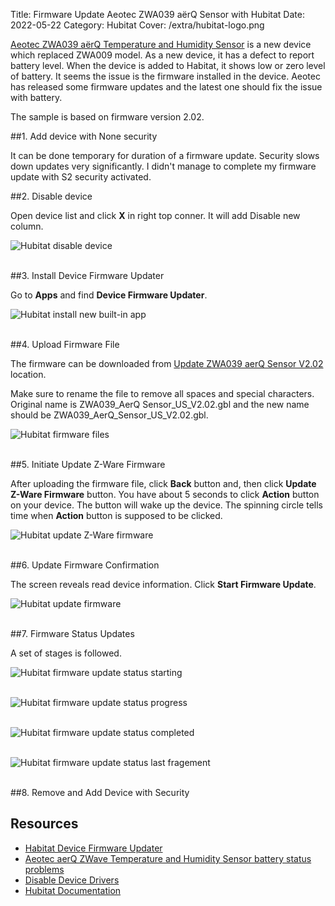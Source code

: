 Title: Firmware Update Aeotec ZWA039 aërQ Sensor with Hubitat
Date: 2022-05-22
Category: Hubitat
Cover: /extra/hubitat-logo.png

[Aeotec ZWA039 aërQ Temperature and Humidity Sensor](https://help.aeotec.com/support/solutions/articles/6000227918-a%C3%ABrq-temperature-and-humidity-sensor-user-guide-) is a new device which replaced ZWA009 model. As a new device, it has a defect to report battery level. When the device is added to Habitat, it shows low or zero level of battery. It seems the issue is the firmware installed in the device. Aeotec has released some firmware updates and the latest one should fix the issue with battery.

The sample is based on firmware version 2.02.

##1. Add device with None security

It can be done temporary for duration of a firmware update. Security slows down updates very significantly. I didn't manage to complete my firmware update with S2 security activated.

##2. Disable device

Open device list and click **X** in right top conner. It will add Disable new column.

![Hubitat disable device]({static}/images/firmware-update-aeotec-zwa039-aerq-sensor-hubitat/hubitat_disable_device.jpg)</br></br>

##3. Install Device Firmware Updater

Go to **Apps** and find **Device Firmware Updater**.

![Hubitat install new built-in app]({static}/images/firmware-update-aeotec-zwa039-aerq-sensor-hubitat/hubitat_install_new_built_in_app.jpg)</br></br>

##4. Upload Firmware File

The firmware can be downloaded from [Update ZWA039 aerQ Sensor V2.02 ](https://help.aeotec.com/support/solutions/articles/6000256075-update-zwa039-aerq-sensor-v2-02) location.

Make sure to rename the file to remove all spaces and special characters. Original name is ZWA039_AerQ Sensor_US_V2.02.gbl and the new name should be ZWA039_AerQ_Sensor_US_V2.02.gbl.

![Hubitat firmware files]({static}/images/firmware-update-aeotec-zwa039-aerq-sensor-hubitat/hubitat_firmware_files.jpg)</br></br>

##5. Initiate Update Z-Ware Firmware

After uploading the firmware file, click **Back** button and, then click **Update Z-Ware Firmware** button. You have about 5 seconds to click **Action** button on your device. The button will wake up the device. The spinning circle tells time when **Action** button is supposed to be clicked.

![Hubitat update Z-Ware firmware]({static}/images/firmware-update-aeotec-zwa039-aerq-sensor-hubitat/hubitat_update_zware_firmware.jpg)</br></br>

##6. Update Firmware Confirmation

The screen reveals read device information. Click **Start Firmware Update**.

![Hubitat update firmware]({static}/images/firmware-update-aeotec-zwa039-aerq-sensor-hubitat/hubitat_update_firmware.jpg)</br></br>

##7. Firmware Status Updates

A set of stages is followed.

![Hubitat firmware update status starting]({static}/images/firmware-update-aeotec-zwa039-aerq-sensor-hubitat/hubitat_firmware_update_status_starting.jpg)</br></br>

![Hubitat firmware update status progress]({static}/images/firmware-update-aeotec-zwa039-aerq-sensor-hubitat/hubitat_firmware_update_status_progress.jpg)</br></br>

![Hubitat firmware update status completed]({static}/images/firmware-update-aeotec-zwa039-aerq-sensor-hubitat/hubitat_firmware_update_status_completed.jpg)</br></br>

![Hubitat firmware update status last fragement]({static}/images/firmware-update-aeotec-zwa039-aerq-sensor-hubitat/hubitat_firmware_update_status_last_fragement.jpg)</br></br>

##8. Remove and Add Device with Security

## Resources
* [Habitat Device Firmware Updater](https://docs.hubitat.com/index.php?title=Device_Firmware_Updater)
* [Aeotec aerQ ZWave Temperature and Humidity Sensor battery status problems](https://community.hubitat.com/t/aeotec-aerq-zwave-temperature-and-humidity-sensor-battery-status-problems/68047)
* [Disable Device Drivers](https://docs.hubitat.com/index.php?title=Devices#Disable_Device_Drivers)
* [Hubitat Documentation](https://docs.hubitat.com)

